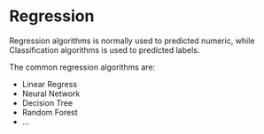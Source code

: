 # Regression

Regression algorithms is normally used to predicted numeric, while Classification algorithms is used to predicted labels.

The common regression algorithms are:

* Linear Regress
* Neural Network
* Decision Tree
* Random Forest&#x20;
* ...
